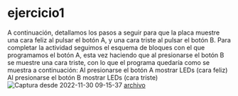 # ejercicio1
A continuación, detallamos los pasos a seguir para que la placa muestre una cara
feliz al pulsar el botón A, y una cara triste al pulsar el botón B.
Para completar la actividad seguimos el esquema de bloques con el que
programamos el botón A, esta vez haciendo que al presionarse el botón B se
muestre una cara triste, con lo que el programa quedaría como se muestra a
continuación:
Al presionarse el botón A
 mostrar LEDs (cara feliz)
Al presionarse el botón B
 mostrar LEDs (cara triste)![Captura desde 2022-11-30 09-15-37](https://user-images.githubusercontent.com/114906901/204747385-dbdaf4ee-42da-4251-a37c-404541578611.png)
[archivo](microbit/microbit-modulo1ejercicio1.hex)
